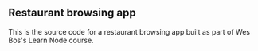 ## Restaurant browsing app

This is the source code for a restaurant browsing app built as part of Wes Bos's Learn Node course.
